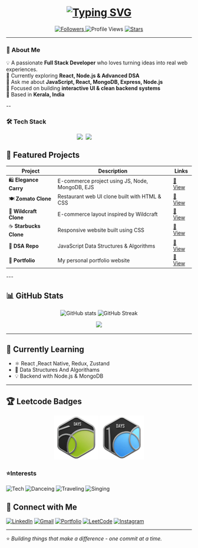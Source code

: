<!-- Animated Typing Effect -->
<h1 align="center">
  <a href="https://git.io/typing-svg">
    <img src="https://readme-typing-svg.herokuapp.com?font=Fira+Code&weight=600&size=28&pause=1000&color=38BDF8&center=true&vCenter=true&width=600&lines=Hi+👋,+I'm+Ashika+Sivan;MERN+Stack+Developer;Passionate+Learner+%26+DSA+Enthusiast" alt="Typing SVG" />
  </a>
</h1>
<p align="center">
  <a href="https://github.com/Ashika-Sivan?tab=followers">
    <img src="https://img.shields.io/github/followers/Ashika-Sivan?label=Followers&style=for-the-badge&color=blueviolet" alt="Followers"/>
  </a>
  <img src="https://komarev.com/ghpvc/?username=Ashika-Sivan&color=blue" alt="Profile Views"/>
  <a href="https://github.com/Ashika-Sivan?tab=repositories">
    <img src="https://img.shields.io/github/stars/Ashika-Sivan?label=Stars&style=for-the-badge&color=yellow" alt="Stars"/>
  </a>
</p>


---

### 🚀 About Me  
💡 A passionate **Full Stack Developer** who loves turning ideas into real web experiences.  
🌱 Currently exploring **React, Node.js & Advanced DSA**  
💬 Ask me about **JavaScript, React, MongoDB, Express, Node.js**  
🎯 Focused on building **interactive UI & clean backend systems**  
📍 Based in **Kerala, India**

--

### 🛠️ Tech Stack  
<p align="center" style="display: grid; grid-template-columns: repeat(12, auto); gap: 8px; justify-content: center;">
  <img src="https://skillicons.dev/icons?i=js,nodejs,ts,react,redux,express,mongodb,postgres,tailwind,bootstrap" />
  <img src="https://skillicons.dev/icons?i=html,css,firebase,git,github,vscode,figma,postman,vscode" />
</p>



## 💫 Featured Projects  
<div align="center">

| Project | Description | Links |
|----------|--------------|-------|
| 🛍️ **Elegance Carry** | E-commerce project using JS, Node, MongoDB, EJS | [🔗 View](https://github.com/Ashika-Sivan/Elegance-Carry) |
| 🍽️ **Zomato Clone** | Restaurant web UI clone built with HTML & CSS | [🔗 View](https://github.com/Ashika-Sivan/zomato-clone) |
| 🎒 **Wildcraft Clone** | E-commerce layout inspired by Wildcraft | [🔗 View](https://github.com/Ashika-Sivan/wildcraft.in-clone) |
| ☕ **Starbucks Clone** | Responsive website built using CSS | [🔗 View](https://github.com/Ashika-Sivan/Starbucks) |
| 🧠 **DSA Repo** | JavaScript Data Structures & Algorithms | [🔗 View](https://github.com/Ashika-Sivan/DSA) |
| 💼 **Portfolio** | My personal portfolio website | [🔗 View](https://github.com/Ashika-Sivan/Portfolio) |

</div>
---

## 📊 GitHub Stats  

<p align="center">
  <img src="https://github-readme-stats.vercel.app/api?username=Ashika-Sivan&show_icons=true&theme=tokyonight" alt="GitHub stats" height="160"/>
  <img src="https://github-readme-streak-stats.herokuapp.com/?user=Ashika-Sivan&theme=tokyonight" alt="GitHub Streak" height="160"/>
</p>

<p align="center">
  <img src="https://github-readme-stats.vercel.app/api/top-langs/?username=Ashika-Sivan&layout=compact&theme=tokyonight" height="160"/>
</p>

---


## 🌱 Currently Learning  
- ⚛️ React ,React Native, Redux, Zustand  
- 🧠 Data Structures And Algorithams
- 💡 Backend with Node.js & MongoDB  

---

## 🏆 Leetcode Badges
<p align="center">
  <img src="https://github.com/Ashika-Sivan/Ashika-Sivan/blob/main/50days.gif" width="120" />
  <img src="https://github.com/Ashika-Sivan/Ashika-Sivan/blob/main/100days.gif" width="120" />
</p>


### ⭐Interests
![Tech](https://img.shields.io/badge/Tech-00ff00?style=for-the-badge&logo=snapdragon)
![Danceing](https://img.shields.io/badge/Dance-ffa500?style=for-the-badge&logo=starbucks)
![Traveling](https://img.shields.io/badge/Traveling-1e90ff?style=for-the-badge&logo=airbnb)
![Singing](https://img.shields.io/badge/Music-green?style=for-the-badge&logo=spotify)

## 🤝 Connect with Me  

[![LinkedIn](https://img.shields.io/badge/LinkedIn-0077B5?style=for-the-badge&logo=linkedin&logoColor=white)](https://www.linkedin.com/in/ashika-s-603399358/)
[![Gmail](https://img.shields.io/badge/Gmail-D14836?style=for-the-badge&logo=gmail&logoColor=white)](mailto:yourmail@gmail.com)
[![Portfolio](https://img.shields.io/badge/Portfolio-purple?style=for-the-badge&logo=react&logoColor=white)](#)
[![LeetCode](https://img.shields.io/badge/LeetCode-FFA116?style=for-the-badge&logo=leetcode&logoColor=black)](https://leetcode.com/)
[![Instagram](https://img.shields.io/badge/Instagram-violet?style=for-the-badge&logo=instagram&logoColor=white)](https://www.instagram.com/ashikasivan07/)


---
<!--  ![Ashika’s activity graph](https://github-readme-activity-graph.vercel.app/graph?username=Ashika-Sivan&theme=react-dark) -->


⭐ *Building things that make a difference - one commit at a time.*  

